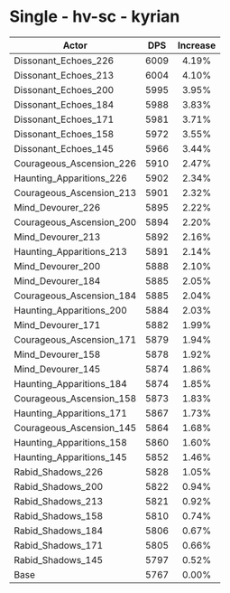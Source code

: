 # Single - hv-sc - kyrian
| Actor | DPS | Increase |
|---|:---:|:---:|
|Dissonant_Echoes_226|6009|4.19%|
|Dissonant_Echoes_213|6004|4.10%|
|Dissonant_Echoes_200|5995|3.95%|
|Dissonant_Echoes_184|5988|3.83%|
|Dissonant_Echoes_171|5981|3.71%|
|Dissonant_Echoes_158|5972|3.55%|
|Dissonant_Echoes_145|5966|3.44%|
|Courageous_Ascension_226|5910|2.47%|
|Haunting_Apparitions_226|5902|2.34%|
|Courageous_Ascension_213|5901|2.32%|
|Mind_Devourer_226|5895|2.22%|
|Courageous_Ascension_200|5894|2.20%|
|Mind_Devourer_213|5892|2.16%|
|Haunting_Apparitions_213|5891|2.14%|
|Mind_Devourer_200|5888|2.10%|
|Mind_Devourer_184|5885|2.05%|
|Courageous_Ascension_184|5885|2.04%|
|Haunting_Apparitions_200|5884|2.03%|
|Mind_Devourer_171|5882|1.99%|
|Courageous_Ascension_171|5879|1.94%|
|Mind_Devourer_158|5878|1.92%|
|Mind_Devourer_145|5874|1.86%|
|Haunting_Apparitions_184|5874|1.85%|
|Courageous_Ascension_158|5873|1.83%|
|Haunting_Apparitions_171|5867|1.73%|
|Courageous_Ascension_145|5864|1.68%|
|Haunting_Apparitions_158|5860|1.60%|
|Haunting_Apparitions_145|5852|1.46%|
|Rabid_Shadows_226|5828|1.05%|
|Rabid_Shadows_200|5822|0.94%|
|Rabid_Shadows_213|5821|0.92%|
|Rabid_Shadows_158|5810|0.74%|
|Rabid_Shadows_184|5806|0.67%|
|Rabid_Shadows_171|5805|0.66%|
|Rabid_Shadows_145|5797|0.52%|
|Base|5767|0.00%|
